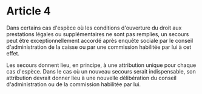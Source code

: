 # Article 4

Dans certains cas d'espèce où les conditions d'ouverture du droit aux prestations légales ou supplémentaires ne sont pas remplies, un secours peut être exceptionnellement accordé après enquête sociale par le conseil d'administration de la caisse ou par une commission habilitée par lui à cet effet.

Les secours donnent lieu, en principe, à une attribution unique pour chaque cas d'espèce. Dans le cas où un nouveau secours serait indispensable, son attribution devrait donner lieu à une nouvelle délibération du conseil d'administration ou de la commission habilitée par lui.
